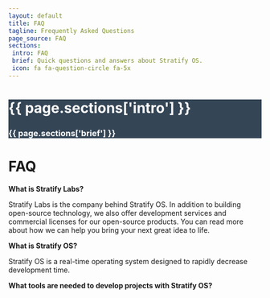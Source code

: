 ```yaml
---
layout: default
title: FAQ
tagline: Frequently Asked Questions
page_source: FAQ
sections:
 intro: FAQ
 brief: Quick questions and answers about Stratify OS.
 icon: fa fa-question-circle fa-5x
---
```


<div style="background: #344555; color: #fff;">
<div class="container">
<div class="row header_row">
		<div class="col-md-3 text-center">
			<h2><i class="{{ page.sections['icon'] }}"></i></h2>
		</div>
		<div class="col-md-9">
			<h1><b>{{ page.sections['intro'] }}</b></h1>
			<h3>{{ page.sections['brief'] }}</h3>
		</div>
	</div>
</div>
</div>

<div class="container">
<h1>FAQ</h1>

<p>
<b>What is Stratify Labs?</b>
<p>

<p>
Stratify Labs is the company behind Stratify OS.  In addition to building open-source technology,
we also offer development services and commercial licenses for our open-source products.  You can read more about
how we can help you bring your next great idea to life.
</p>

<p>
<b>What is Stratify OS?</b>
<p>

<p>
Stratify OS is a real-time operating system designed to rapidly decrease development time.
</p>

<p>
<b>What tools are needed to develop projects with Stratify OS?</b>
<p>


</div>
